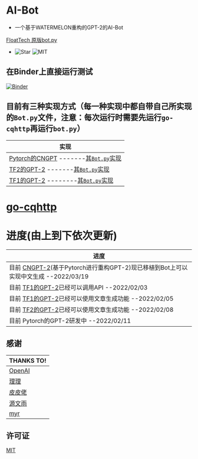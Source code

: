 # AI-Bot
- 一个基于WATERMELON重构的GPT-2的AI-Bot


[FloatTech 原版bot.py](https://github.com/floattech/AI-Bot/bot.py)

- ![Star](https://img.shields.io/github/stars/FloatTech/AI-Bot)  ![MIT](https://img.shields.io/github/license/FloatTech/AI-Bot)
## 在Binder上直接运行测试
[![Binder](https://mybinder.org/badge_logo.svg)](https://mybinder.org/v2/gh/FloatTech/AI-Bot/HEAD)
## 目前有三种实现方式（每一种实现中都自带自己所实现的```Bot.py```文件，注意：每次运行时需要先运行```go-cqhttp```再运行```bot.py```）
|实现
|---------------------------------------------------
| [Pytorch的CNGPT](https://github.com/StarxSky/GPT-2/tree/main/CNGPT) -------[其```Bot.py```实现](https://github.com/FloatTech/AI-Bot/blob/main/CNGPT/bot.py)|
| [TF2的GPT-2](https://github.com/FloatTech/AI-Bot/tree/main/TF2_GPT-2) -------[其```Bot.py```实现](https://github.com/FloatTech/AI-Bot/blob/main/TF2_GPT-2/bot.py)
| [TF1的GPT-2](https://github.com/FloatTech/AI-Bot/tree/main/TF1_GPT-2) --------[其```Bot.py```实现](https://github.com/FloatTech/AI-Bot/tree/main/TF1_GPT-2/src/bot.py)|

  
# [go-cqhttp](https://github.com/Mrs4s/go-cqhttp/releases)
# 进度(由上到下依次更新)
|进度
|----------------------
| 目前 [CNGPT-2](https://github.com/StarxSky/GPT-2/tree/main/CNGPT)(基于Pytorch进行重构GPT-2)现已移植到Bot上可以实现中文生成 --2022/03/19
| 目前 [TF1的GPT-2](https://github.com/FloatTech/AI-Bot/tree/main/TF1_GPT-2)已经可以调用API --2022/02/03
| 目前 [TF1的GPT-2](https://github.com/FloatTech/AI-Bot/tree/main/TF1_GPT-2)已经可以使用文章生成功能 --2022/02/05
| 目前 [TF2的GPT-2](https://github.com/FloatTech/AI-Bot/tree/main/TF2_GPT-2)已经可以使用文章生成功能 --2022/02/08
| 目前 Pytorch的GPT-2研发中 --2022/02/11

## 感谢
|THANKS TO!
|-----------
| [OpenAI](https://github.com/openai/gpt-2)
| [理理](https://github.com/Yiwen-Chan)
| [皮皮佬](https://github.com/DawnNights)
| [源文雨](https://github.com/fumiama)
| [myr](https://github.com/MayuriNFC)
## 许可证
[MIT](https://github.com/FloatTech/AI-Bot/blob/main/LICENSE)




